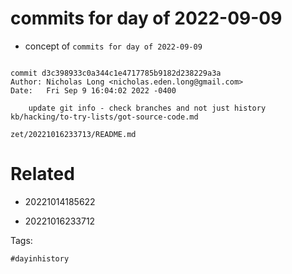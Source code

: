 # commits for day of 2022-09-09

- concept of `commits for day of 2022-09-09`

```

commit d3c398933c0a344c1e4717785b9182d238229a3a
Author: Nicholas Long <nicholas.eden.long@gmail.com>
Date:   Fri Sep 9 16:04:02 2022 -0400

    update git info - check branches and not just history
kb/hacking/to-try-lists/got-source-code.md
```

` zet/20221016233713/README.md `

# Related

- 20221014185622

- 20221016233712

Tags:

    #dayinhistory
